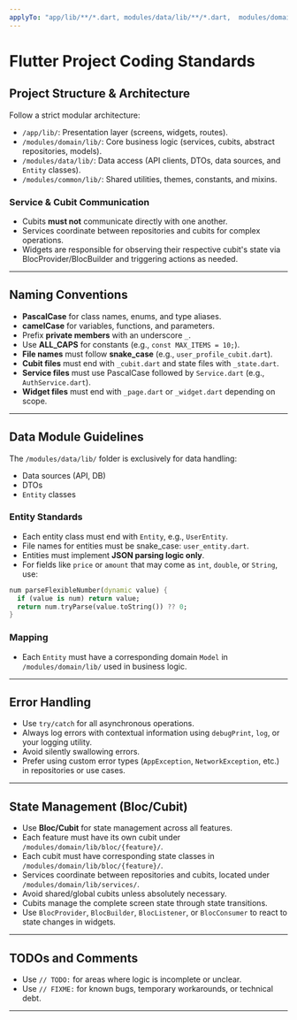 ```yaml
---
applyTo: "app/lib/**/*.dart, modules/data/lib/**/*.dart,  modules/domain/lib/**/*.dart,  modules/common/lib/**/*.dart"
---
```


# Flutter Project Coding Standards

## Project Structure & Architecture

Follow a strict modular architecture:

- `/app/lib/`: Presentation layer (screens, widgets, routes).
- `/modules/domain/lib/`: Core business logic (services, cubits, abstract repositories, models).
- `/modules/data/lib/`: Data access (API clients, DTOs, data sources, and `Entity` classes).
- `/modules/common/lib/`: Shared utilities, themes, constants, and mixins.

### Service & Cubit Communication

- Cubits **must not** communicate directly with one another.
- Services coordinate between repositories and cubits for complex operations.
- Widgets are responsible for observing their respective cubit's state via BlocProvider/BlocBuilder and triggering actions as needed.

---

## Naming Conventions

- **PascalCase** for class names, enums, and type aliases.
- **camelCase** for variables, functions, and parameters.
- Prefix **private members** with an underscore `_`.
- Use **ALL_CAPS** for constants (e.g., `const MAX_ITEMS = 10;`).
- **File names** must follow **snake_case** (e.g., `user_profile_cubit.dart`).
- **Cubit files** must end with `_cubit.dart` and state files with `_state.dart`.
- **Service files** must use PascalCase followed by `Service.dart` (e.g., `AuthService.dart`).
- **Widget files** must end with `_page.dart` or `_widget.dart` depending on scope.

---

## Data Module Guidelines

The `/modules/data/lib/` folder is exclusively for data handling:

- Data sources (API, DB)
- DTOs
- `Entity` classes

### Entity Standards

- Each entity class must end with `Entity`, e.g., `UserEntity`.
- File names for entities must be snake_case: `user_entity.dart`.
- Entities must implement **JSON parsing logic only**.
- For fields like `price` or `amount` that may come as `int`, `double`, or `String`, use:

```dart
num parseFlexibleNumber(dynamic value) {
  if (value is num) return value;
  return num.tryParse(value.toString()) ?? 0;
}
```

### Mapping

- Each `Entity` must have a corresponding domain `Model` in `/modules/domain/lib/` used in business logic.

---

## Error Handling

- Use `try/catch` for all asynchronous operations.
- Always log errors with contextual information using `debugPrint`, `log`, or your logging utility.
- Avoid silently swallowing errors.
- Prefer using custom error types (`AppException`, `NetworkException`, etc.) in repositories or use cases.

---

## State Management (Bloc/Cubit)

- Use **Bloc/Cubit** for state management across all features.
- Each feature must have its own cubit under `/modules/domain/lib/bloc/{feature}/`.
- Each cubit must have corresponding state classes in `/modules/domain/lib/bloc/{feature}/`.
- Services coordinate between repositories and cubits, located under `/modules/domain/lib/services/`.
- Avoid shared/global cubits unless absolutely necessary.
- Cubits manage the complete screen state through state transitions.
- Use `BlocProvider`, `BlocBuilder`, `BlocListener`, or `BlocConsumer` to react to state changes in widgets.

---

## TODOs and Comments

- Use `// TODO:` for areas where logic is incomplete or unclear.
- Use `// FIXME:` for known bugs, temporary workarounds, or technical debt.

---
